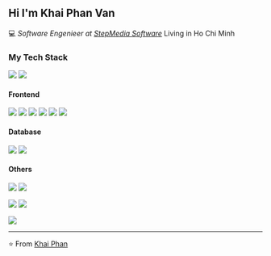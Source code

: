 ## Hi I'm Khai Phan Van

:computer: _Software Engenieer at [StepMedia Software](https://mediastep.com/)_ Living in Ho Chi Minh

### My Tech Stack

<img src="http://img.shields.io/badge/-Java-007396?style=flat-square&logo=java&logoColor=ffffff" /> <img src="https://img.shields.io/badge/c%23%20-%23239120.svg?&style=for-the-badge&logo=c-sharp&logoColor=white"/>


#### Frontend
<img src="https://img.shields.io/badge/-HTML5-%23E44D27?style=flat-square&logo=html5&logoColor=ffffff" /> <img src="https://img.shields.io/badge/-CSS3-%231572B6?style=flat-square&logo=css3" /> <img src="https://img.shields.io/badge/-JavaScript-%23F7DF1C?style=flat-square&logo=javascript&logoColor=000000&labelColor=%23F7DF1C&color=%23FFCE5A" /> <img src="https://img.shields.io/badge/-React-%23282C34?style=flat-square&logo=react" /> <img src="https://img.shields.io/badge/angular.js%20-%23E23237.svg?&style=for-the-badge&logo=angularjs&logoColor=white"/> <img src="https://img.shields.io/badge/django%20-%23092E20.svg?&style=for-the-badge&logo=django&logoColor=white"/> 

#### Database
<img src="https://img.shields.io/badge/-PostgreSQL-336791?style=flat-square&logo=postgresql" /> <img src="http://img.shields.io/badge/-MS%20SQL%20Server-CC2927?style=flat-square&logo=microsoft-sql-server&logoColor=ffffff" />

#### Others
<img src="https://img.shields.io/badge/-Git-%23F05032?style=flat-square&logo=git&logoColor=%23ffffff" /> <img src="https://img.shields.io/badge/-GitHub-181717?style=flat-square&logo=github" />

<img src="http://img.shields.io/badge/-IntelliJ%20IDEA-000000?style=flat-square&logo=intellij-idea&logoColor=ffffff" /> <img src="http://img.shields.io/badge/-VS%20Code-007ACC?style=flat-square&logo=visual-studio-code&logoColor=ffffff" />

<img src="http://img.shields.io/badge/-Windows-0078D6?style=flat-square&logo=windows&logoColor=ffffff" />

---
⭐️ From [Khai Phan](https://github.com/khaiphanvan)
